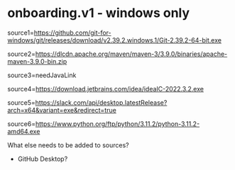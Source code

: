 # onboarding.v1 - windows only
source1=https://github.com/git-for-windows/git/releases/download/v2.39.2.windows.1/Git-2.39.2-64-bit.exe

source2=https://dlcdn.apache.org/maven/maven-3/3.9.0/binaries/apache-maven-3.9.0-bin.zip

source3=needJavaLink

source4=https://download.jetbrains.com/idea/ideaIC-2022.3.2.exe

source5=https://slack.com/api/desktop.latestRelease?arch=x64&variant=exe&redirect=true <!-- need to find a direct link that doesn't redirect -->

source6=https://www.python.org/ftp/python/3.11.2/python-3.11.2-amd64.exe

What else needs to be added to sources?
- GitHub Desktop?
